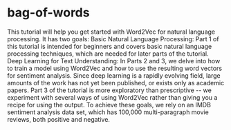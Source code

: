 # bag-of-words
This tutorial will help you get started with Word2Vec for natural language processing. It has two goals:   Basic Natural Language Processing: Part 1 of this tutorial is intended for beginners and covers basic natural language processing techniques, which are needed for later parts of the tutorial.  Deep Learning for Text Understanding: In Parts 2 and 3, we delve into how to train a model using Word2Vec and how to use the resulting word vectors for sentiment analysis.  Since deep learning is a rapidly evolving field, large amounts of the work has not yet been published, or exists only as academic papers. Part 3 of the tutorial is more exploratory than prescriptive -- we experiment with several ways of using Word2Vec rather than giving you a recipe for using the output.  To achieve these goals, we rely on an IMDB sentiment analysis data set, which has 100,000 multi-paragraph movie reviews, both positive and negative. 
